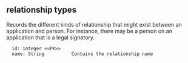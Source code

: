 ## relationship types

Records the different kinds of relationship that might 
exist between an application and person. For instance, there
may be a person on an application that is a legal signatory.

```
  id: integer <<PK>>
  name: String          Contains the relationship name
```